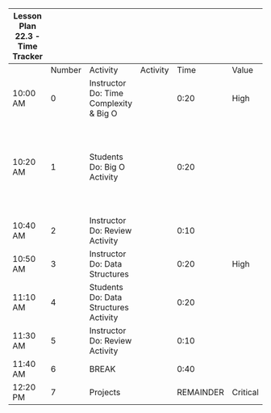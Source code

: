 | Lesson Plan 22.3 - Time Tracker |        |                                        |          |           |          |     |                                                                                 |     |     |     |     |     |     |
| ------------------------------- | ------ | -------------------------------------- | -------- | --------- | -------- | --- | ------------------------------------------------------------------------------- | --- | --- | --- | --- | --- | --- |
|                                 | Number | Activity                               | Activity | Time      | Value    |     | Notes                                                                           |     |     |     |     |     |     |
| 10:00 AM                        | 0      | Instructor Do: Time Complexity & Big O |          | 0:20      | High     |     | High or Critical Activities:                                                    |     |     |     |     |     |     |
| 10:20 AM                        | 1      | Students Do: Big O Activity            |          | 0:20      |          |     | Are worth spending extra moments on in class and/or may be pivotal to homework. |     |     |     |     |     |     |
| 10:40 AM                        | 2      | Instructor Do: Review Activity         |          | 0:10      |          |     |                                                                                 |     |     |     |     |     |     |
| 10:50 AM                        | 3      | Instructor Do: Data Structures         |          | 0:20      | High     |     |                                                                                 |     |     |     |     |     |     |
| 11:10 AM                        | 4      | Students Do: Data Structures Activity  |          | 0:20      |          |     |                                                                                 |     |     |     |     |     |     |
| 11:30 AM                        | 5      | Instructor Do: Review Activity         |          | 0:10      |          |     |                                                                                 |     |     |     |     |     |     |
| 11:40 AM                        | 6      | BREAK                                  |          | 0:40      |          |     |                                                                                 |     |     |     |     |     |     |
| 12:20 PM                        | 7      | Projects                               |          | REMAINDER | Critical |     |                                                                                 |     |     |     |     |     |     |
